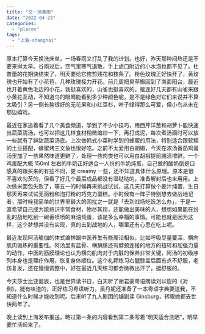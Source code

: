 ```yaml
---
title: "又一场春雨"
date: "2022-04-23"
categories: 
  - "places"
tags: 
  - "上海-shanghai"
---
```


原本打算今天换洗床单，一场春雨又打乱了我的计划。也好，昨天那种闷热还是不要来得太早。谷雨过后，空气里寒气退散，手上虎口附近的小水泡也都不见了。杜普蕾的花期快结束了，明天要给它修剪残花和枝条了。粉色玫瑰正好快开了，黄玫瑰也开始有了小花苞，几种玫瑰接力开花。前几周把臭草搬回到了南面阳台，最近也开着黄色毛边的小花，我挺喜欢的，山雀也挺喜欢的。接连好几天都有山雀来跟小黄花互动，不知道鸟的眼睛能看到多少种颜色呢，是不是绿色对它们来说并不算太吸引？另一侧长势很好的无花果和小红豆杉，叶子绿得那么可爱，但小鸟从未在那边嬉戏。  
  
最近在家追着看了几个美食频道，学到了不少小技巧，用西芹洋葱和胡萝卜能快速出蔬菜清汤，也可以把这几样食材稍微煸炒一下，再打成泥，每次煮汤面时可以放一些就有了鲜甜蔬菜汤底。上次做韩式小菜时学到的蜂蜜的用法，特别适合跟软糯的土豆搭配，蜂蜜烤三文鱼也很好吃。之前不太爱用白胡椒，今天在浓汤番茄鸡蛋汤里加了一些果然味道更鲜了，处理一些肉类也可以用白胡椒提前腌渍增鲜。一个鸡蛋配大概 150ml 左右的牛奶正好适合一人份的牛奶炖蛋，自己做的酸奶倒是口感真的跟买来的有些不同，更 creamy 一些，还不知道具体什么原理。原本是很不喜欢勾芡的，但看了好几个最后成品都没有湿哒哒的，准备解封后也来用用。上次做米面包失败了，等五一的时候再来挑战试试，这几天打算做个姜汁炖蛋，生日那天再来试试无面粉和泡打粉的巧克力蛋糕。小时候有一阵子特别想去做战地记者，那时候我简单的世界里最大的困扰之一就是「去到战场吃饭怎么办」，于是一直希望自己成为能熟识平常食材，物尽其用，还能做出美味的人，想想如果能在纷乱的战地吃到一碗香喷喷的麻油炖蛋，该是多么幸福的事情。可能也就是因为这样，这个梦想并没有实现，真的去到战地的人，哪里还有心思在吃上呢。  
  
最近发现阿汤瑜伽的体式编排跟中医养生有些理论相似，比如呼吸尽量要深，横向肌肉锻炼的重要性。阿汤里有盆骨、横膈膜还有脖颈连接的地方的扭转和加强力量的动作。中医的筋膜理论也认为横向肌肉对于内脏的保养非常关键，阿汤的初级序列本身也是理疗作用，恢复身体顺位。这个礼拜练习右腿膝盖后面有点不舒服，老伤复发，还在慢慢调整中，好在最近几天练习都会微微出汗了，挺舒服的。  
  
今天莎士比亚诞辰，也是世界读书日，白天听了谢君豪粤语朗读刘以鬯的《对倒》，挺有味道的，正好练习粤语听力，吴丹妮还准备了一本粤语字典要送我，不知道什么时候才能收到呢。后来听了九人剧团的编剧读 Ginsburg，转眼她都去世快两年了。  
  
晚上读到上海发布推送，略过第一条的内容看到第二条写着“明天适合洗晒”，明早要忙活起来了。
